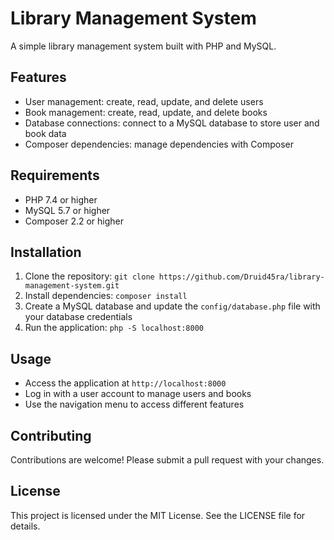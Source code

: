 # Library Management System
   
A simple library management system built with PHP and MySQL.

## Features

* User management: create, read, update, and delete users
* Book management: create, read, update, and delete books
* Database connections: connect to a MySQL database to store user and book data
* Composer dependencies: manage dependencies with Composer

## Requirements

* PHP 7.4 or higher
* MySQL 5.7 or higher
* Composer 2.2 or higher

## Installation

1. Clone the repository: `git clone https://github.com/Druid45ra/library-management-system.git`
2. Install dependencies: `composer install`
3. Create a MySQL database and update the `config/database.php` file with your database credentials
4. Run the application: `php -S localhost:8000`

## Usage

* Access the application at `http://localhost:8000`
* Log in with a user account to manage users and books
* Use the navigation menu to access different features

## Contributing

Contributions are welcome! Please submit a pull request with your changes.

## License

This project is licensed under the MIT License. See the LICENSE file for details.

